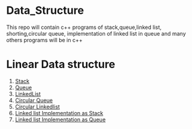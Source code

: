 # Data_Structure
This repo will contain c++ programs of stack,queue,linked list, shorting,circular queue, implementation of linked list in queue and many others programs will be in c++ 
<h1>Linear Data structure </h1>
<ol>
<li><a href="https://github.com/shfaizan/Data_Structure/blob/master/stack.cpp">Stack</a></li>
<li><a href="https://github.com/shfaizan/Data_Structure/blob/master/queue.cpp">Queue</a></li>
<li><a href="https://github.com/shfaizan/Data_Structure/blob/master/LinkedList.cpp">LinkedList</a></li>
 <li><a href="https://github.com/shfaizan/Data_Structure/blob/master/Circular_Queue.cpp">Circular Queue</a></li>
 <li><a href="https://github.com/shfaizan/Data_Structure/blob/master/circular_linkedlist.cpp">Circular Linkedlist</a></li>
 <li><a href="https://github.com/shfaizan/Data_Structure/blob/master/Linked list Implementation as Stack.cpp">Linked list Implementation as Stack</a></li> 
 <li><a href="https://github.com/shfaizan/Data_Structure/blob/master/Linked list Implementation as Queue.cpp">Linked list Implementation as Queue</a></li> 
</ol>
